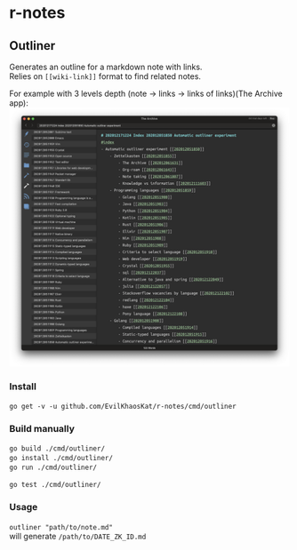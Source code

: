 # r-notes

## Outliner

Generates an outline for a markdown note with links.   
Relies on `[[wiki-link]]` format to find related notes.

For example with 3 levels depth (note -> links -> links of links)(The Archive app):
![outliner.png](outliner.png)

### Install
`go get -v -u github.com/EvilKhaosKat/r-notes/cmd/outliner`

### Build manually

`go build ./cmd/outliner/`  
`go install ./cmd/outliner/`  
`go run ./cmd/outliner/`  

`go test ./cmd/outliner/`

### Usage

`outliner "path/to/note.md"`  
will generate `/path/to/DATE_ZK_ID.md`
